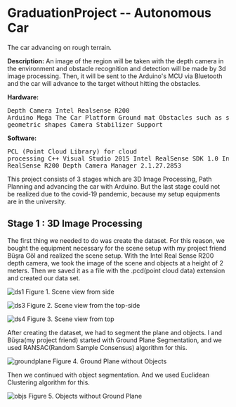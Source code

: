 # GraduationProject -- Autonomous Car
 The car advancing on rough terrain.
 
**Description:** An image of the region will be taken with the depth camera in the environment and obstacle recognition and detection will be made by 3d image processing. Then, it will be sent to the Arduino's MCU via Bluetooth and the car will advance to the target without hitting the obstacles.

**Hardware:** 
              <pre>Depth Camera Intel Realsense R200 
                     Arduino Mega 
                     The Car Platform
                     Ground mat
                     Obstacles such as some 3d geometric shapes
                    Camera Stabilizer Support </pre>
             
             
**Software:**  <pre>PCL (Point Cloud Library) for cloud processing
               C++
               Visual Studio 2015
               Intel RealSense SDK 1.0
               Intel RealSense R200 Depth Camera Manager 2.1.27.2853 </pre>
               

This project consists of 3 stages which are 3D Image Processing, Path Planning and advancing the car with Arduino. But the last stage could not be realized due to the covid-19 pandemic, because my setup equipments are in the university. 

## Stage 1 : 3D Image Processing

The first thing we needed to do was create the dataset. For this reason, we bought the equipment necessary for the scene setup with my project friend Büşra Göl and realized the scene setup. With the Intel Real Sense R200 depth camera, we took the image of the scene and objects at a height of 2 meters. Then we saved it as a file with the .pcd(point cloud data) extension and created our data set.

![ds1](https://user-images.githubusercontent.com/62018540/85332391-8c6f4d80-b4e0-11ea-8618-b61725c66b2a.jpg)
Figure 1. Scene view from side

![ds3](https://user-images.githubusercontent.com/62018540/85332447-a577fe80-b4e0-11ea-84a1-59cf652b3187.JPG)
Figure 2. Scene view from the top-side

![ds4](https://user-images.githubusercontent.com/62018540/85332471-af016680-b4e0-11ea-8dae-bafc6406b0ed.JPG)
Figure 3. Scene view from top


After creating the dataset, we had to segment the plane and objects. I and Büşra(my project friend) started with Ground Plane Segmentation, and we used RANSAC(Random Sample Consensus) algorithm for this.

![groundplane](https://user-images.githubusercontent.com/62018540/85332510-bf194600-b4e0-11ea-8e70-900594efe772.JPG)
Figure 4. Ground Plane without Objects


Then we continued with object segmentation. And we used Euclidean Clustering algorithm for this.

![objs](https://user-images.githubusercontent.com/62018540/85332543-cd676200-b4e0-11ea-8fc9-733d4e4858b7.JPG)
Figure 5. Objects without Ground Plane


